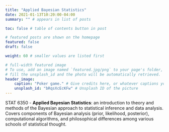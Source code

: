 ```yaml
---
title: "Applied Bayesian Statistics"
date: 2021-01-13T10:20:00-04:00
summary: "" # appears in list of posts

toc: false # table of contents button in post

# featured posts are shown on the homepage
featured: false
draft: false

weight: 60 # smaller values are listed first

# full-width featured image
# To use, add an image named `featured.jpg/png` to your page's folder, or
# fill the unsplash_id and the photo will be automatically retrieved.
header_image:
    caption: "Poker game." # Give credits here, or whatever captions you want to add (support markdown)
    unsplash_id: "bRqsXcEcKFw" # Unsplash ID of the picture
---
```


STAT 6350 - **Applied Bayesian Statistics**: an introduction to theory and methods of the Bayesian approach to statistical inference and data analysis. Covers components of Bayesian analysis (prior, likelihood, posterior), computational algorithms, and philosophical
differences among various schools of statistical thought.
